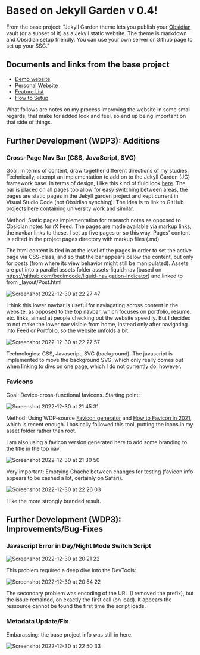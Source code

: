 # Based on Jekyll Garden v 0.4!
From the base project: "Jekyll Garden theme lets you publish your [Obsidian](https://obsidian.md/) vault (or a subset of it) as a Jekyll static website. The theme is markdown and Obsidian setup friendly. You can use your own server or Github page to set up your SSG."

## Documents and links from the base project
-  [Demo website](https://jekyll-garden.github.io/)
-  [Personal Website](https://hiran.in/)
-  [Feature List](https://jekyll-garden.github.io/post/features)
-  [How to Setup](https://jekyll-garden.github.io/post/how-to)

What follows are notes on my process improving the website in some small regards, that make for added look and feel, so end up being important on that side of things.

## Further Development (WDP3): Additions

### Cross-Page Nav Bar (CSS, JavaScript, SVG)

Goal: In terms of content, draw together different directions of my studies. Technically, attempt an implementation to add on to the Jekyll Garden (JG) framework base. In terms of design, I like this kind of fluid look [here](https://www.youtube.com/watch?v=argynmjupK8). The bar is placed on all pages too allow for easy switching between areas, the pages are static pages in the Jekyll garden project and kept current in Visual Studio Code (not Obsidian synching). The idea is to link to GitHub projects here containing university work and similar.

Method: Static pages implementation for research notes as opposed to Obsidian notes for rX Feed. The pages are made available via markup links, the navbar links to these. I set up five pages or so this way. Pages' content is edited in the project pages directory with markup files (.md).

The html content is tied in at the level of the pages in order to set the active page via CSS-class, and so that the bar appears below the content, but only for posts (from where its view behavior might still be manipulated). Assets are put into a parallel assets folder assets-liquid-nav (based on https://github.com/bedimcode/liquid-navigation-indicator) and linked to from _layout/Post.html

![Screenshot 2022-12-30 at 22 27 47](https://user-images.githubusercontent.com/66922223/210112885-580b9a31-b88f-460b-809b-ad8dcc32a9de.png)

I think this lower navbar is useful for naviagating across content in the website, as opposed to the top navbar, which focuses on portfolio, resume, etc. links, aimed at people checking out the website speedily. But I decided to not make the lower nav visible from home, instead only after navigating into Feed or Portfolio, so the website unfolds a bit.

![Screenshot 2022-12-30 at 22 27 57](https://user-images.githubusercontent.com/66922223/210112865-32ea64b2-51fe-4a6b-8517-5b7f3955f2a5.png)


Technologies: CSS, Javascript, SVG (background). The javascript is implemented to move the background SVG, which only really comes out when linking to divs on one page, which I do not currently do, however.

### Favicons

Goal: Device-cross-functional favicons. Starting point:

![Screenshot 2022-12-30 at 21 45 31](https://user-images.githubusercontent.com/66922223/210110511-a32a81a0-c8e9-4513-9d1f-321a2236162d.png)


Method: Using WDP-source [Favicon generator](https://realfavicongenerator.net) and [How to Favicon in 2021](https://css-tricks.com/how-to-favicon-in-2021/), which is recent enough. I basically followed this tool, putting the icons in my asset folder rather than root.

I am also using a favicon version generated here to add some branding to the title in the top nav.

![Screenshot 2022-12-30 at 21 30 50](https://user-images.githubusercontent.com/66922223/210109781-602f42be-f84e-49db-9528-921b02821824.png)

Very important: Emptying Chache between changes for testing (favicon info appears to be cashed a lot, certainly on Safari).

![Screenshot 2022-12-30 at 22 26 03](https://user-images.githubusercontent.com/66922223/210112809-3fe8584f-196f-486e-9f32-df30f699dc51.png)

I like the more strongly branded result.

## Further Development (WDP3): Improvements/Bug-Fixes

### Javascript Error in Day/Night Mode Switch Script

![Screenshot 2022-12-30 at 20 21 22](https://user-images.githubusercontent.com/66922223/210105352-88be52e6-ef86-477e-a119-3be955de5075.png)

This problem required a deep dive into the DevTools:

![Screenshot 2022-12-30 at 20 54 22](https://user-images.githubusercontent.com/66922223/210107450-2043cd50-352d-4b77-9c44-c3ccdba5e08d.png)

The secondary problem was encoding of the URL (I removed the prefix), but the issue remained, on exactly the first call (on load). It appears the ressource cannot be found the first time the script loads.

### Metadata Update/Fix

Embarassing: the base project info was still in here.

![Screenshot 2022-12-30 at 22 50 33](https://user-images.githubusercontent.com/66922223/210113953-b803e6cd-af8e-4b3e-991d-80e6b25f0453.png)



